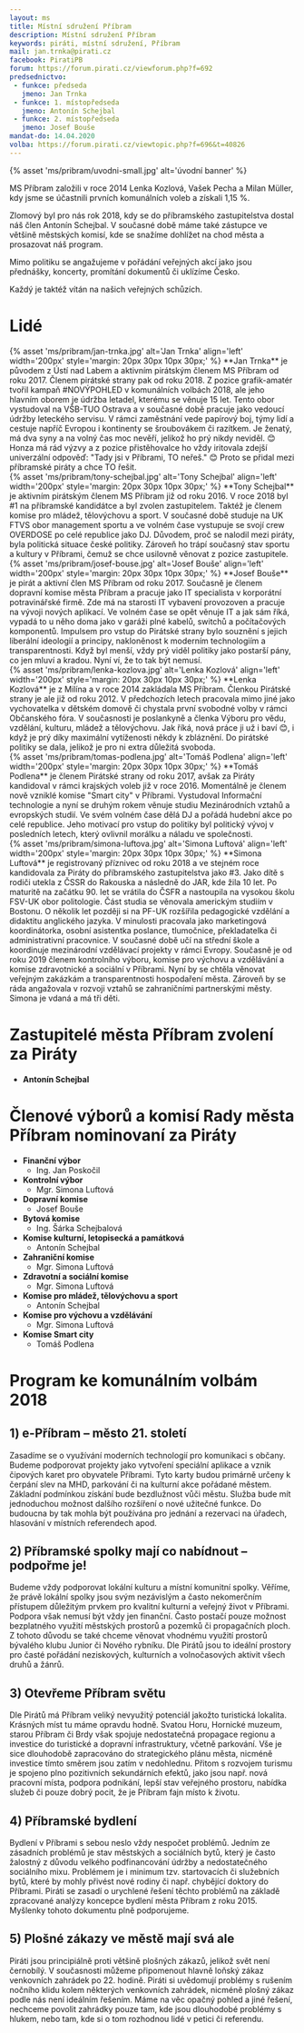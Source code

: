 ```yaml
---
layout: ms
title: Místní sdružení Příbram
description: Místní sdružení Příbram
keywords: piráti, místní sdružení, Příbram
mail: jan.trnka@pirati.cz
facebook: PiratiPB
forum: https://forum.pirati.cz/viewforum.php?f=692
predsednictvo:
 - funkce: předseda
   jmeno: Jan Trnka
 - funkce: 1. místopředseda
   jmeno: Antonín Schejbal
 - funkce: 2. místopředseda
   jmeno: Josef Bouše
mandat-do: 14.04.2020
volba: https://forum.pirati.cz/viewtopic.php?f=696&t=40826
---
```

{% asset 'ms/pribram/uvodni-small.jpg' alt='úvodní banner' %}

MS Příbram založili v roce 2014 Lenka Kozlová, Vašek Pecha a Milan Müller,  kdy jsme se  účastnili prvních komunálních voleb a získali 1,15 %.

Zlomový byl pro nás rok 2018, kdy se do příbramského zastupitelstva dostal náš člen Antonín Schejbal. V současné době máme také zástupce ve většině městských komisí, kde se snažíme dohlížet na chod města a prosazovat náš program.

Mimo politiku se angažujeme v pořádání veřejných akcí jako jsou přednášky, koncerty, promítání dokumentů či uklízíme Česko.

Každý je taktéž vítán na našich veřejných schůzích.

# Lidé

<div markdown="1" class="c-profile-badge">
{% asset 'ms/pribram/jan-trnka.jpg' alt='Jan Trnka' align='left' width='200px' style='margin: 20px 30px 10px 30px;' %} **Jan Trnka** je původem z Ústí nad Labem a aktivním pirátským členem MS Příbram od roku 2017. Členem pirátské strany pak od roku 2018. Z pozice grafik-amatér tvořil kampaň #NOVÝPOHLED v komunálních volbách 2018, ale jeho hlavním oborem je údržba letadel, kterému se věnuje 15 let. Tento obor vystudoval na VŠB-TUO Ostrava a v současné době pracuje jako vedoucí údržby leteckého servisu. V rámci zaměstnání vede papírový boj, týmy lidí a cestuje napříč Evropou i kontinenty se šroubovákem či razítkem. Je ženatý, má dva syny a na volný čas moc nevěří, jelikož ho prý nikdy neviděl. 😊 Honza má rád výzvy a z pozice přistěhovalce ho vždy iritovala zdejší univerzální odpověď: "Tady jsi v Příbrami, TO neřeš." 😊  Proto se přidal mezi příbramské piráty a chce TO řešit.
</div>

<div markdown="1" class="c-profile-badge">
{% asset 'ms/pribram/tony-schejbal.jpg' alt='Tony Schejbal' align='left' width='200px' style='margin: 20px 30px 10px 30px;' %} **Tony Schejbal** je aktivním pirátským členem MS Příbram již od roku 2016. V roce 2018 byl #1 na příbramské kandidátce a byl zvolen zastupitelem. Taktéž je členem komise pro mládež, tělovýchovu a sport. V současné době studuje na UK FTVS obor management sportu a ve volném čase vystupuje se svojí crew OVERDOSE po celé republice jako DJ. Důvodem, proč se nalodil mezi piráty, byla politická situace české politiky. Zároveň ho trápí současný stav sportu a kultury v Příbrami, čemuž se chce usilovně věnovat z pozice zastupitele.
</div>

<div markdown="1" class="c-profile-badge">
{% asset 'ms/pribram/josef-bouse.jpg' alt='Josef Bouše' align='left' width='200px' style='margin: 20px 30px 10px 30px;' %} **Josef Bouše** je pirát a aktivní člen MS Příbram od roku 2017. Současně je členem dopravní komise města Příbram a pracuje jako IT specialista v korporátní potravinářské firmě. Zde má na starosti IT vybavení provozoven a pracuje na vývoji nových aplikací. Ve volném čase se opět věnuje IT a jak sám říká, vypadá to u něho doma jako v garáži plné kabelů, switchů a počítačových komponentů. Impulsem pro vstup do Pirátské strany bylo souznění s jejich liberální ideologií a principy, nakloněnost k moderním technologiím a transparentnosti. Když byl menší, vždy prý viděl politiky jako postarší pány, co jen mluví a kradou. Nyní ví, že to tak být nemusí.
</div>

<div markdown="1" class="c-profile-badge">
{% asset 'ms/pribram/lenka-kozlova.jpg' alt='Lenka Kozlová' align='left' width='200px' style='margin: 20px 30px 10px 30px;' %} **Lenka Kozlová** je z Milína a v roce 2014 zakládala MS Příbram. Členkou Pirátské strany je ale již od roku 2012. V předchozích letech pracovala mimo jiné jako vychovatelka v dětském domově či chystala první svobodné volby v rámci Občanského fóra. V současnosti je poslankyně a členka Výboru pro vědu, vzdělání, kulturu, mládež a tělovýchovu. Jak říká, nová práce ji už i baví 😊, i když je prý díky maximální vytíženosti někdy k zbláznění. Do pirátské politiky se dala, jelikož je pro ni extra důležitá svoboda.
</div>

<div markdown="1" class="c-profile-badge">
{% asset 'ms/pribram/tomas-podlena.jpg' alt='Tomáš Podlena' align='left' width='200px' style='margin: 20px 30px 10px 30px;' %} **Tomáš Podlena** je členem Pirátské strany od roku 2017, avšak za Piráty kandidoval v rámci krajských voleb již v roce 2016. Momentálně je členem nově vzniklé komise "Smart city" v Příbrami. Vystudoval Informační technologie a nyní se druhým rokem věnuje studiu Mezinárodních vztahů a evropských studií. Ve svém volném čase dělá DJ a pořádá hudební akce po celé republice. Jeho motivací pro vstup do politiky byl politický vývoj v posledních letech, který ovlivnil morálku a náladu ve společnosti.
</div>

<div markdown="1" class="c-profile-badge">
{% asset 'ms/pribram/simona-luftova.jpg' alt='Simona Luftová' align='left' width='200px' style='margin: 20px 30px 10px 30px;' %} **Simona Luftová** je registrovaný příznivec od roku 2018 a ve stejném roce kandidovala za Piráty do příbramského zastupitelstva jako #3. Jako dítě s rodiči utekla z ČSSR do Rakouska a následně do JAR, kde žila 10 let. Po maturitě na začátku 90. let se vrátila do ČSFR a nastoupila na vysokou školu FSV-UK obor politologie. Část studia se věnovala americkým studiím v Bostonu. O několik let později si na PF-UK rozšířila pedagogické vzdělání a didaktitu anglického jazyka. V minulosti pracovala jako marketingová koordinátorka, osobní asistentka poslance, tlumočnice, překladatelka či administrativní pracovnice. V současné době učí na střední škole a koordinuje mezinárodní vzdělávací projekty v rámci Evropy. Současně je od roku 2019 členem kontrolního výboru, komise pro výchovu a vzdělávání a komise zdravotnické a sociální v Příbrami. Nyní by se chtěla věnovat veřejným zakázkám a transparentnosti hospodaření města. Zároveň by se ráda angažovala v rozvoji vztahů se zahraničními partnerskými městy. Simona je vdaná a má tři děti.
</div>

# Zastupitelé města Příbram zvolení za Piráty

* **Antonín Schejbal**

# Členové výborů a komisí Rady města Příbram nominovaní za Piráty

* **Finanční výbor**
  * Ing. Jan Poskočil
* **Kontrolní výbor**
  * Mgr. Simona Luftová
* **Dopravní komise**
  * Josef Bouše
* **Bytová komise**
  * Ing. Šárka Schejbalová
* **Komise kulturní, letopisecká a památková**
  * Antonín Schejbal
* **Zahraniční komise**
  * Mgr. Simona Luftová
* **Zdravotní a sociální komise**
  * Mgr. Simona Luftová
* **Komise pro mládež, tělovýchovu a sport**
  * Antonín Schejbal
* **Komise pro výchovu a vzdělávání**
  * Mgr. Simona Luftová
* **Komise Smart city**
  * Tomáš Podlena

# Program ke komunálním volbám 2018

## 1) e-Příbram – město 21. století
Zasadíme se o využívání moderních technologií pro komunikaci s občany. Budeme podporovat projekty jako vytvoření speciální aplikace a vznik čipových karet pro obyvatele Příbrami. Tyto karty budou primárně určeny k čerpání slev na MHD, parkování či na kulturní akce pořádané městem. Základní podmínkou získání bude bezdlužnost vůči městu. Služba bude mít jednoduchou možnost dalšího rozšíření o nové užitečné funkce. Do budoucna by tak mohla být používána pro jednání a rezervaci na úřadech, hlasování v místních referendech apod.

## 2) Příbramské spolky mají co nabídnout – podpořme je!
Budeme vždy podporovat lokální kulturu a místní komunitní spolky. Věříme, že právě lokální spolky jsou svým nezávislým a často nekomerčním přístupem důležitým prvkem pro kvalitní kulturní a veřejný život v Příbrami. Podpora však nemusí být vždy jen finanční. Často postačí pouze možnost bezplatného využití městských prostorů a pozemků či propagačních ploch. Z tohoto důvodu se také chceme věnovat vhodnému využití prostorů bývalého klubu Junior či Nového rybníku. Dle Pirátů jsou to ideální prostory pro časté pořádání neziskových, kulturních a volnočasových aktivit všech druhů a žánrů. 

## 3) Otevřeme Příbram světu
Dle Pirátů má Příbram veliký nevyužitý potenciál jakožto turistická lokalita. Krásných míst tu máme opravdu hodně. Svatou Horu, Hornické muzeum, starou Příbram či Brdy však spojuje nedostatečná propagace regionu a investice do turistické a dopravní infrastruktury, včetně parkování. Vše je sice dlouhodobě zapracováno do strategického plánu města, nicméně investice tímto směrem jsou zatím v nedohlednu. Přitom s rozvojem turismu je spojeno plno pozitivních sekundárních efektů, jako jsou např. nová pracovní místa, podpora podnikání, lepší stav veřejného prostoru, nabídka služeb či pouze dobrý pocit, že je Příbram fajn místo k životu.

## 4) Příbramské bydlení
Bydlení v Příbrami s sebou neslo vždy nespočet problémů. Jedním ze zásadních problémů je stav městských a sociálních bytů, který je často žalostný z důvodu velkého podfinancování údržby a nedostatečného sociálního mixu. Problémem je i minimum tzv. startovacích či služebních bytů, které by mohly přivést nové rodiny či např. chybějící doktory do Příbrami. Piráti se zasadí o urychlené řešení těchto problémů na základě zpracované analýzy koncepce bydlení města Příbram z roku 2015. Myšlenky tohoto dokumentu plně podporujeme.

## 5) Plošné zákazy ve městě mají svá ale
Piráti jsou principiálně proti většině plošných zákazů, jelikož svět není černobílý. V současnosti můžeme připomenout hlavně loňský zákaz venkovních zahrádek po 22. hodině. Piráti si uvědomují problémy s rušením nočního klidu kolem některých venkovních zahrádek, nicméně plošný zákaz podle nás není ideálním řešením. Máme na věc opačný pohled a jiné řešení, nechceme povolit zahrádky pouze tam, kde jsou dlouhodobé problémy s hlukem, nebo tam, kde si o tom rozhodnou lidé v petici či referendu. 


